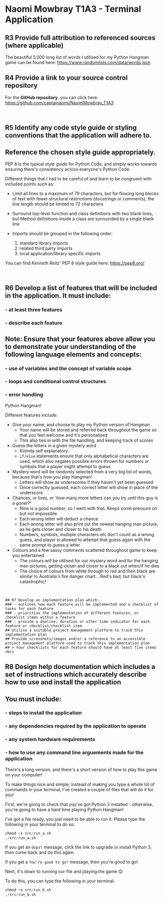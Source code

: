 # Naomi Mowbray T1A3 - Terminal Application

## R3 Provide full attribution to referenced sources (where applicable)

The beautiful 5,000 long list of words I utilised for my Python Hangman game can be found here: https://www.randomlists.com/data/words.json
<br>

## R4 Provide a link to your source control repository

For the **GitHub repository**, you can click here: https://github.com/captainaomi/NaomiMowbray_T1A3

<br>

## R5 Identify any code style guide or styling conventions that the application will adhere to. 
## Reference the chosen style guide appropriately.

PEP 8 is the typical style guide for Python Code, and simply works towards ensuring there's consistency across everyone's Python Code. 

Different things that I had to be careful of and learn to be congruent with included points such as:

- Limit all lines to a maximum of 79 characters, but for flowing long blocks of text with fewer structural restrictions (docstrings or comments), the line length should be limited to 72 characters

- Surround top-level function and class definitions with two blank lines, but Method definitions inside a class are surrounded by a single blank line

- Imports should be grouped in the following order:
    1. standard library imports
    2. related third party imports
    3. local application/library specific imports

You can find *Kenneth Reitz'* PEP 8 style guide here: https://pep8.org/

<br>

## R6 Develop a list of features that will be included in the application. It must include:
### - at least three features
### - describe each feature
## Note: Ensure that your features above allow you to demonstrate your understanding of the following language elements and concepts: 
### - use of variables and the concept of variable scope
### - loops and conditional control structures
### - error handling
        
Python Hangman!

Different features include:
- Give your name, and choose to play my Python version of Hangman
    - Your name will be stored and referred back throughout the game so that you feel welcome and it's personalised
    - This also ties in with the file handling, and keeping track of scores
- Guess the letters in a given mystery word
    - Kiiiinda self explanatory. 
    - `if/else` statements ensure that only alphabetical characters are used, which also negates possible errors thrown for numbers or symbols that a player might attempt to guess
- Mystery word will be randomly selected from a very big list of words, because that's how you play Hangman!
    - Letters will show as underscores if they haven't yet been guessed
    - Once correctly guessed, each correct letter will show in place of the underscore
- Chances, or lives, or 'how many more letters can you try until this guy is a goner?'
    - Nine is a good number, so I went with that. Keeps some pressure on but not impossible
    - Each wrong letter will deduct a chance
    - Each wrong letter will also print out the newest hanging man picture, as he gets closer and closer to his death
    - Numbers, symbols, multiple characters etc don't count as a wrong guess, and player is allowed to attempt that guess again with the same prompt to guess a letter
- Colours and a few sassy comments scattered throughout game to keep you entertained
    - The colours will be utilised for our mystery word and for the hanging man pictures, getting closer and closer to a black out when/if he dies
    - The choice of colours from white through to red and then black are similar to Australia's fire danger chart... Red's bad, but black's catastrophic!
`
<br>

    ## R7 Develop an implementation plan which:
    ### - outlines how each feature will be implemented and a checklist of tasks for each feature
    ### - prioritise the implementation of different features, or checklist items within a feature
    ### - provide a dealine, duration or other time indicator for each feature or checklist/checklist item
    ## Utilise a suitable project management platform to track this implementation plan
    ## Provide screnshots/images and/or a reference to an accessible project management platform used to track this implementation plan
    ## > Your checklists for each feature should have at least five items
    <br>

## R8 Design help documentation which includes a set of instructions which accurately describe how to use and install the application
## You must include:
### - steps to install the application
### - any dependencies required by the application to operate
### - any system hardware requirements
### - how to use any command line arguements made for the application

There's a long version, and there's a short version of how to play this game on your computer! 

To make things nice and simple, instead of making you type a whole lot of commands in your terminal, I've created a couple of files that will do it for you!

First, we're going to check that you've got Python 3 installed - otherwise, you're going to have a hard time playing Python Hangman!

I've got a file ready, you just need to be able to run it. Please type the following in your terminal to do so:

``` py
chmod +x src/run_a.sh
./src/run_a.sh
```
If you get an `Oops!` message, click the link to upgrade or install Python 3, then come back and do this again.

If you get a `You're good to go!` message, then you're good to go!

Next, it's down to running our file and playing the game 😊

To do this, you can type the following in your terminal:

``` py
chmod +x src/run_b.sh
./src/run_b.sh
```

<!-- Now that it's created a nice little virtual environment for you to play in, you need to activate it (or 'move into' it). You can copy this text into the terminal:
    `source src/hangman-venv/bin/activate`
    `Enter`
When you press 'enter', you should be able to see (hangman-venv) at the beginning of your command line/terminal prompt, and you'll know you're in the right place!

To make sure you've got the right requirements for the game, once you're in the venv, you just have to type: 
    `pip3 install -r src/requirements.txt` 
    `Enter`
and every requirement to run our Python Hangman game will be installed for you!


When you're done playing, you just need to type in `'no'` at the prompt to continue or stop playing the game, and then `deactivate + Enter` to leave your venv and go about your life!

Again, when those cravings kick in and you want to play again, just go back and type in:
    `source src/hangman-venv/bin/activate`
    `Enter`
Note: you won't have to install the requirements again, because they're still stored in your virtual enviornment and will be waiting for you every time you come play! -->